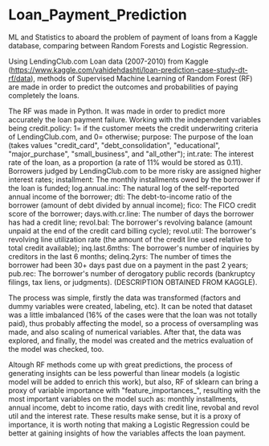 # Loan_Payment_Prediction
ML and Statistics to aboard the problem of payment of loans from a Kaggle database, comparing between Random Forests and Logistic Regression.

Using LendingClub.com Loan data (2007-2010) from Kaggle (https://www.kaggle.com/vahidehdashti/loan-prediction-case-study-dt-rf/data), methods of Supervised Machine Learning of  Random Forest (RF) are made in order to predict the outcomes and probabilities of paying completely the loans.

The RF was made in Python. It was made in order to predict more accurately the loan payment failure. Working with the independent variables being credit.policy: 1= if the customer meets the credit underwriting criteria of LendingClub.com, and 0= otherwise; purpose: The purpose of the loan (takes values "credit_card", "debt_consolidation", "educational", "major_purchase", "small_business", and "all_other"); int.rate: The interest rate of the loan, as a proportion (a rate of 11% would be stored as 0.11). Borrowers judged by LendingClub.com to be more risky are assigned higher interest rates; installment: The monthly installments owed by the borrower if the loan is funded; log.annual.inc: The natural log of the self-reported annual income of the borrower; dti: The debt-to-income ratio of the borrower (amount of debt divided by annual income); fico: The FICO credit score of the borrower; days.with.cr.line: The number of days the borrower has had a credit line; revol.bal: The borrower's revolving balance (amount unpaid at the end of the credit card billing cycle); revol.util: The borrower's revolving line utilization rate (the amount of the credit line used relative to total credit available); inq.last.6mths: The borrower's number of inquiries by creditors in the last 6 months; delinq.2yrs: The number of times the borrower had been 30+ days past due on a payment in the past 2 years; pub.rec: The borrower's number of derogatory public records (bankruptcy filings, tax liens, or judgments).  (DESCRIPTION OBTAINED FROM KAGGLE).

The process was simple, firstly the data was transformed (factors and dummy variables were created, labeling, etc). It can be noted that dataset was a little imbalanced (16% of the cases were that the loan was not totally paid), thus probably affecting the model, so a process of oversampling was made, and also scaling of numerical variables. After that,  the data was explored, and finally,  the model was created and the metrics evaluation of the model was checked, too.

Altough RF methods come up with great predictions, the process of generating insights can be less powerful than linear models (a logistic model will be added to enrich this work), but also, RF of sklearn can bring a proxy of variable importance with "feature_importances_", resulting with the most important variables on the model such as: monthly installments, annual income, debt to income ratio, days with credit line, revobal and revol util and the interest rate. These results make sense, but it is a proxy of importance, it is worth noting that making a Logistic Regression could be better at gaining insights of how the variables affects the loan payment.

